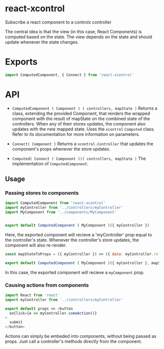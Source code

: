 # react-xcontrol
Subscribe a react component to a controlx controller

The central idea is that the view (in this case, React Components) is computed based on the state. The view depends on the state and should update whenever the state changes.

# Exports
```js
import ComputedComponent, { Connect } from 'react-xcontrol'
```

# API

- `ComputedComponent ( Component ) ( controllers, mapState )`
Returns a class, extending the provided Component, that renders the wrapped component with the result of mapState on the combined state of the controllers. When any of their stores updates, the component also updates with the new mapped state.
Uses the `xcontrol` `Computed` class. Refer to its documentation for more information on parameters.

- `Connect( Component )`
Returns a `xcontrol.Controller` that updates the component's props whenever the store updates.

- `Computed( Connect ( Component ))( controllers, mapState )`
The implementation of `ComputedComponent`.

## Usage
### Passing stores to components
```js
import ComputedComponent from 'react-xcontrol'
import myController from '../controllers/myController'
import MyComponent from '../components/MyComponent'


export default ComputedComponent ( MyComponent )({ myController }) 
```

Here, the exported component will recieve a 'myController' prop equal to the controller's state. Whenever the controller's store updates, the component will also re-render.

```js
const mapStateToProps = ({ myController }) => ({ data: myController.relevantData })

export default ComputedComponent ( MyComponent )({ myController }, mapStateToProps)
```
In this case, the exported component will recieve a `myComponent` prop.

### Causing actions from components
```js
import React from 'react'
import myController from '../controllers/myController'

export default props => <button
  onClick={e => myController.someAction()}
>
  submit
</button>
```
Actions can simply be embeded into components, without being passed as props. Just call a controller's methods directly from the component.
